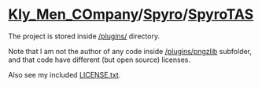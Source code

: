# [Kly_Men_COmpany](https://github.com/aleksusklim/Kly_Men_COmpany)/[Spyro](https://github.com/aleksusklim/category-spyro)/[SpyroTAS](https://github.com/aleksusklim/project-SpyroTAS)

The project is stored inside [/plugins/]( https://github.com/aleksusklim/Kly_Men_COmpany/blob/master/plugins/) directory.

Note that I am not the author of any code inside [/plugins/pngzlib]( https://github.com/aleksusklim/Kly_Men_COmpany/blob/master/plugins/pngzlib/) subfolder, and that code have different (but open source) licenses.

Also see my included [LICENSE.txt]( https://github.com/aleksusklim/Kly_Men_COmpany/blob/master/plugins/LICENSE.txt).
